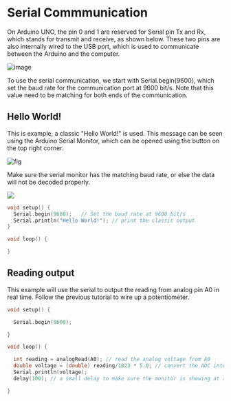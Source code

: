# Serial Commmunication

On Arduino UNO, the pin 0 and 1 are reserved for Serial pin Tx and Rx, which stands for transmit and receive, as shown below. These two pins are also internally wired to the USB port, which is used to communicate between the Arduino and the computer.

![image](https://user-images.githubusercontent.com/17362891/136456132-bdf5e98e-8a59-4430-a36a-4897efbc55e6.png)

To use the serial communication, we start with Serial.begin(9600), which set the baud rate for the communication port at 9600 bit/s. Note that this value need to be matching for both ends of the communication.

## Hello World!
This is example, a classic "Hello World!" is used. This message can be seen using the Arduino Serial Monitor, which can be opened using the button on the top right corner.

![](https://github.com/unl-robotic/arduino101/blob/master/images/arduino_serialmonitor.PNG "fig")

Make sure the serial monitor has the matching baud rate, or else the data will not be decoded properly.

![](https://github.com/unl-robotic/arduino101/blob/master/images/arduino_baudrate.PNG)

```c
void setup() {
  Serial.begin(9600);   // Set the baud rate at 9600 bit/s
  Serial.println("Hello World!"); // print the classic output
}

void loop() {

}
```

## Reading output

This example will use the serial to output the reading from analog pin A0 in real time. Follow the previous tutorial to wire up a potentiometer.

```c
void setup() {

  Serial.begin(9600);

}

void loop() {

  int reading = analogRead(A0); // read the analog voltage from A0
  double voltage = (double) reading/1023 * 5.0; // convert the ADC into voltage
  Serial.println(voltage);
  delay(100); // a small delay to make sure the monitor is showing at a human-readable speed

}
```
